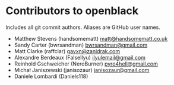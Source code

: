 # Contributors to openblack
Includes all git commit authors. Aliases are GitHub user names.

* Matthew Stevens (handsomematt) <matt@handsomematt.co.uk>
* Sandy Carter (bwrsandman) <bwrsandman@gmail.com>
* Matt Clarke (raffclar) <gavxn@zanidrak.com>
* Alexandre Berdeaux (FalseIlyu) <ilyulemail@gmail.com>
* Reinhold Gschweicher (NeroBurner) <pyro4hell@gmail.com>
* Michał Janiszewski (janisozaur) <janisozaur@gmail.com>
* Daniele Lombardi (Daniels118)
